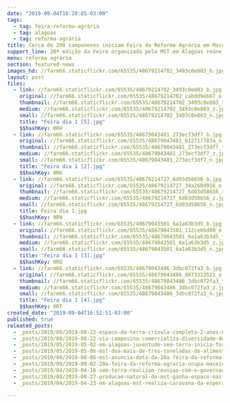 ```yaml
---
date: "2019-09-04T16:28:05-03:00"
tags:
  - tag: feira-reforma-agrária
  - tag: alagoas
  - tag: reforma-agrária
title: Cerca de 200 camponeses iniciam Feira da Reforma Agrária em Maceió
support_line: 20ª edição da Feira organizada pelo MST em Alagoas reúne Sem Terra do Litoral ao Sertão
menu: reforma agrária
section: featured-news
images_hd: //farm66.staticflickr.com/65535/48679214702_3493c0e803_b.jpg
layout: post
files:
  - link: //farm66.staticflickr.com/65535/48679214702_3493c0e803_b.jpg
    original: //farm66.staticflickr.com/65535/48679214702_cabdd9eb87_o.jpg
    thumbnail: //farm66.staticflickr.com/65535/48679214702_3493c0e803_t.jpg
    medium: //farm66.staticflickr.com/65535/48679214702_3493c0e803_z.jpg
    small: //farm66.staticflickr.com/65535/48679214702_3493c0e803_n.jpg
    title: "Feira dia 1 [5].jpg"
    $$hashKey: 0RH
  - link: //farm66.staticflickr.com/65535/48679043481_273ecf3df7_b.jpg
    original: //farm66.staticflickr.com/65535/48679043481_b12717783a_o.jpg
    thumbnail: //farm66.staticflickr.com/65535/48679043481_273ecf3df7_t.jpg
    medium: //farm66.staticflickr.com/65535/48679043481_273ecf3df7_z.jpg
    small: //farm66.staticflickr.com/65535/48679043481_273ecf3df7_n.jpg
    title: "Feira dia 1 [2].jpg"
    $$hashKey: 0RK
  - link: //farm66.staticflickr.com/65535/48679214727_6d03d58656_b.jpg
    original: //farm66.staticflickr.com/65535/48679214727_34a260d916_o.jpg
    thumbnail: //farm66.staticflickr.com/65535/48679214727_6d03d58656_t.jpg
    medium: //farm66.staticflickr.com/65535/48679214727_6d03d58656_z.jpg
    small: //farm66.staticflickr.com/65535/48679214727_6d03d58656_n.jpg
    title: Feira dia 1.jpg
    $$hashKey: 0RN
  - link: //farm66.staticflickr.com/65535/48679043501_6a1a63b3d5_b.jpg
    original: //farm66.staticflickr.com/65535/48679043501_112ce6bd00_o.jpg
    thumbnail: //farm66.staticflickr.com/65535/48679043501_6a1a63b3d5_t.jpg
    medium: //farm66.staticflickr.com/65535/48679043501_6a1a63b3d5_z.jpg
    small: //farm66.staticflickr.com/65535/48679043501_6a1a63b3d5_n.jpg
    title: "Feira dia 1 [3].jpg"
    $$hashKey: 0RQ
  - link: //farm66.staticflickr.com/65535/48679043486_3dbc072fa3_b.jpg
    original: //farm66.staticflickr.com/65535/48679043486_8073313521_o.jpg
    thumbnail: //farm66.staticflickr.com/65535/48679043486_3dbc072fa3_t.jpg
    medium: //farm66.staticflickr.com/65535/48679043486_3dbc072fa3_z.jpg
    small: //farm66.staticflickr.com/65535/48679043486_3dbc072fa3_n.jpg
    title: "Feira dia 1 [4].jpg"
    $$hashKey: 0RT
created_date: "2019-09-04T16:52:51-03:00"
published: true
releated_posts:
  - _posts/2019/08/2019-08-22-espaco-da-terra-crioula-completa-2-anos-no-centro-do-rio-de-janeiro.md
  - _posts/2019/08/2019-08-22-via-campesina-comercializa-diversidade-de-alimentos-na-42a-expointer.md
  - _posts/2019/05/2019-05-02-em-alagoas-juventude-sem-terra-inicia-formacao-em-questao-agraria.md
  - _posts/2019/05/2019-05-06-mst-doa-mais-de-tres-toneladas-de-alimentos-em-atalaia.md
  - _posts/2019/08/2019-08-06-mst-anuncia-data-da-20a-feira-da-reforma-agraria-em-alagoas.md
  - _posts/2019/09/2019-09-02-20a-feira-da-reforma-agraria-ocupa-maceio-com-os-frutos-da-luta-pela-terra.md
  - _posts/2019/04/2019-04-16-sem-terra-realizam-reuniao-com-o-governador-de-alagoas-na-manha-de-hoje.md
  - _posts/2019/08/2019-08-27-producao-natural-do-mst-ganha-espaco-nas-universidades-da-bahia.md
  - _posts/2019/04/2019-04-23-em-alagoas-mst-realiza-caravana-da-esperanca-lula-livre.md

---
```

